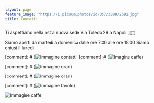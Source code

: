 ```yaml
---
layout: page
feature_image: "https://i.picsum.photos/id/357/3888/2592.jpg"
title: Contatti
---
```


Ti aspettiamo nella nstra nuova sede Via Toledo 29 a Napoli 🇮🇹


Siamo aperti da martedì a domenica dalle ore 7:30 alle ore 19:00
Siamo chiusi il lunedì

[comment]: # (![Immagine contatti](https://i.picsum.photos/id/4/5616/3744.jpg))
[comment]: # (![Imagine caffe](https://i.picsum.photos/id/63/5422/3050.jpg))

[comment]: # (![Immagine orari](https://i.picsum.photos/id/357/3888/2592.jpg))


[comment]: # (![Immagine orari](https://i.picsum.photos/id/357/3888/2592.jpg))


[comment]: # (![Immagine tavolo](https://i.picsum.photos/id/163/2000/1333.jpg))


![Immagine caffe](https://i.picsum.photos/id/63/5422/3050.jpg)
